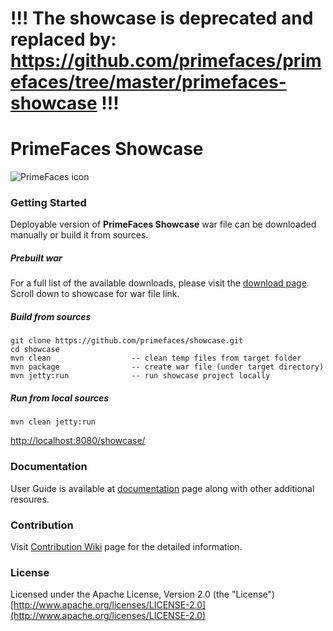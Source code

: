 # !!! The showcase is deprecated and replaced by: https://github.com/primefaces/primefaces/tree/master/primefaces-showcase !!!


# PrimeFaces Showcase

![PrimeFaces icon](https://www.primefaces.org/wp-content/uploads/2016/10/prime_logo_new.png)

### Getting Started

Deployable version of **PrimeFaces Showcase** war file can be downloaded manually or build it from sources.

##### Prebuilt war

For a full list of the available downloads, please visit the [download page](http://www.primefaces.org/downloads). Scroll down to showcase for war file link.

##### Build from sources

```
git clone https://github.com/primefaces/showcase.git
cd showcase
mvn clean                  -- clean temp files from target folder
mvn package                -- create war file (under target directory)
mvn jetty:run              -- run showcase project locally
```

##### Run from local sources

```
mvn clean jetty:run
```

[http://localhost:8080/showcase/](http://localhost:8080/showcase)

### Documentation

User Guide is available at [documentation](http://www.primefaces.org/documentation) page along with other additional resoures.

### Contribution

Visit [Contribution Wiki](https://github.com/primefaces/primefaces/wiki/Contributing-to-Primefaces) page for the detailed information.

### License

Licensed under the Apache License, Version 2.0 (the "License") [http://www.apache.org/licenses/LICENSE-2.0](http://www.apache.org/licenses/LICENSE-2.0)
